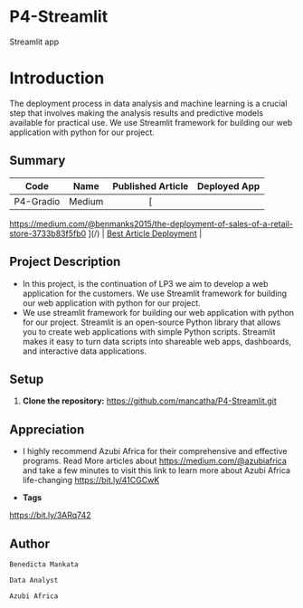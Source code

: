 # P4-Streamlit
Streamlit app 

# Introduction 
The deployment process in data analysis and machine learning is a crucial step that involves making the analysis results and predictive models available for practical use. We use Streamlit framework for building our web application with python for our project. 


## Summary
| Code      | Name        | Published Article |  Deployed App |
|-----------|-------------|:-------------:|------:|
| P4-Gradio | Medium |  [ 

https://medium.com/@benmanks2015/the-deployment-of-sales-of-a-retail-store-3733b83f5fb0  ](/) | [Best Article Deployment](/) |


## Project Description
- In this project, is the continuation of LP3 we aim to develop a web application for the customers. We use Streamlit framework for building our web application with python for our project.
- We use streamlit framework for building our web application with python for our project. Streamlit is an open-source Python library that allows you to create web applications with simple Python scripts. Streamlit makes it easy to turn data scripts into shareable web apps, dashboards, and interactive data applications.

## Setup
1. **Clone the repository:**
https://github.com/mancatha/P4-Streamlit.git


## Appreciation
-   I highly recommend Azubi Africa for their comprehensive and effective programs. Read More articles about https://medium.com/@azubiafrica and take a few minutes to visit this link to learn more about Azubi Africa life-changing https://bit.ly/41CGCwK

-  **Tags**

https://bit.ly/3ARq742

## Author
`Benedicta Mankata`

`Data Analyst`

`Azubi Africa` 
